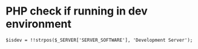 # PHP check if running in dev environment

	$isdev = !!strpos($_SERVER['SERVER_SOFTWARE'], 'Development Server');
